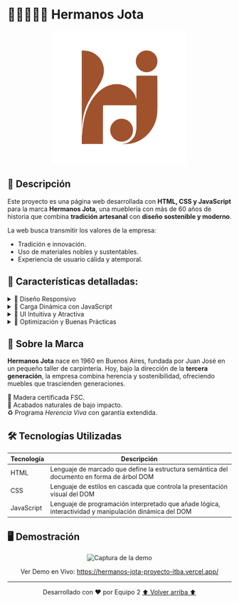 # 👨🏽‍🤝‍👨🏻 Hermanos Jota

<div align="center">

<img src="./img/logo.svg" alt="Logo Hermanos Jota" width="300"/>


</div>

## 🚀 Descripción

Este proyecto es una página web desarrollada con **HTML, CSS y JavaScript** para la marca **Hermanos Jota**, una mueblería con más de 60 años de historia que combina **tradición artesanal** con **diseño sostenible y moderno**.  

La web busca transmitir los valores de la empresa:  
- Tradición e innovación.  
- Uso de materiales nobles y sustentables.  
- Experiencia de usuario cálida y atemporal.  


## 📌 Características detalladas:  

<details>
  <summary>🔹 Diseño Responsivo</summary>
  <p>La página está construida con **HTML5 y CSS3**, utilizando principios de diseño adaptable para garantizar una visualización óptima en dispositivos móviles, tablets y pantallas de escritorio.</p>
</details>

<details>
  <summary>🔹 Carga Dinámica con JavaScript</summary>
  <p>Los productos destacados y secciones interactivas se cargan dinámicamente mediante **JavaScript**, optimizando la experiencia del usuario y reduciendo la carga inicial.</p>
</details>

<details>
  <summary>🔹 UI Intuitiva y Atractiva</summary>
  <p>Se prioriza una interfaz limpia, minimalista y fácil de navegar, que combina la estética atemporal de los años 60 con la modernidad del diseño web actual.</p>
</details>

<details>
  <summary>🔹 Optimización y Buenas Prácticas</summary>
  <ul>
    <li>Estructura semántica en HTML.</li>
    <li>Uso de meta-etiquetas para SEO.</li>
    <li>Lazy Loading en imágenes para mejorar el rendimiento.</li>
    <li>Compatibilidad con navegadores modernos.</li>
  </ul>
</details>

## 📖 Sobre la Marca  

**Hermanos Jota** nace en 1960 en Buenos Aires, fundada por Juan José en un pequeño taller de carpintería. Hoy, bajo la dirección de la **tercera generación**, la empresa combina herencia y sostenibilidad, ofreciendo muebles que trascienden generaciones.  

🌳 Madera certificada FSC.  
🌱 Acabados naturales de bajo impacto.  
♻️ Programa *Herencia Viva* con garantía extendida.  


## 🛠️ Tecnologías Utilizadas

<div align="center">

| Tecnología                 | Descripción                                                      |
| -------------------------- | ---------------------------------------------------------------- |
| HTML                   | Lenguaje de marcado que define la estructura semántica del documento en forma de árbol DOM |
| CSS             | Lenguaje de estilos en cascada que controla la presentación visual del DOM             |
| JavaScript                 | Lenguaje de programación interpretado que añade lógica, interactividad y manipulación dinámica del DOM                   |

</div>

## 🖥️ Demostración

<div align="center">

<img src="./img/" alt="Captura de la demo" width="500"/>

Ver Demo en Vivo: https://hermanos-jota-proyecto-itba.vercel.app/

---

Desarrollado con ❤️ por Equipo 2
<a href="#-hermanos-jota">⬆️ Volver arriba ⬆️</a>

</div>



